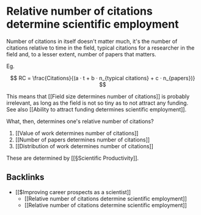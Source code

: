 # Relative number of citations determine scientific employment
Number of citations in itself doesn't matter much, it's the number of citations relative to time in the field, typical citations for a researcher in the field and, to a lesser extent, number of papers that matters.

Eg.

$$ RC = \frac{Citations}{(a · t + b · n_{typical citations} + c · n_{papers})} $$

This means that [[Field size determines number of citations]] is probably irrelevant, as long as the field is not so tiny as to not attract any funding. See also [[Ability to attract funding determines scientific employment]].

What, then, determines one's relative number of citations?
1. [[Value of work determines number of citations]]
2. [[Number of papers determines number of citations]]
3. [[Distribution of work determines number of citations]]

These are determined by [[§Scientific Productivity]].

## Backlinks
* [[$Improving career prospects as a scientist]]
	* [[Relative number of citations determine scientific employment]]
	* [[Relative number of citations determine scientific employment]]

<!-- #service -->

<!-- {BearID:5F37F3AD-B041-4EF6-9F2F-294C3CF279D3-15756-0000130BEA4F2728} -->
